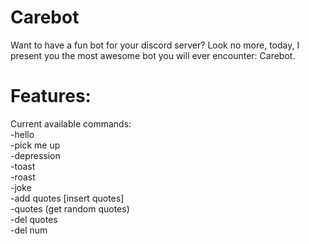 # Carebot

Want to have a fun bot for your discord server? Look no more, today, I present you the most awesome bot you will ever encounter: Carebot.

# Features:
Current available commands:<br />
-hello<br /> 
-pick me up<br />
-depression<br /> 
-toast<br /> 
-roast<br /> 
-joke<br /> 
-add quotes [insert quotes]<br /> 
-quotes (get random quotes)<br /> 
-del quotes<br /> 
-del num<br />
